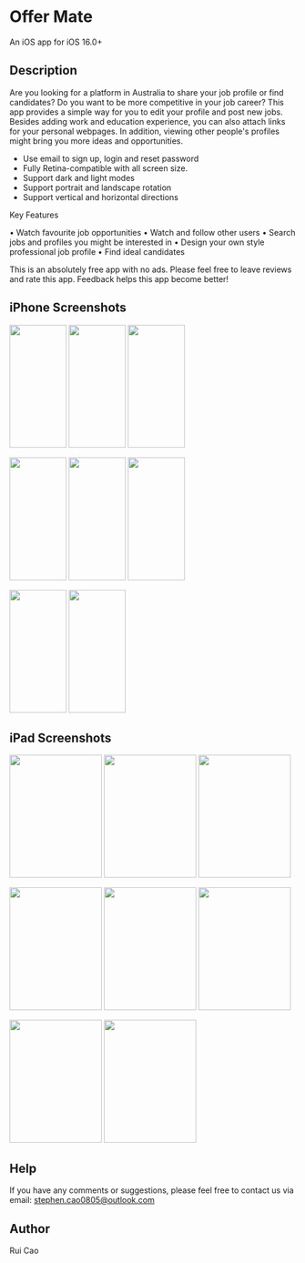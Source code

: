 # Offer Mate

An iOS app for iOS 16.0+

## Description

Are you looking for a platform in Australia to share your job profile or find candidates? Do you want to be more competitive in your job career? This app provides a simple way for you to edit your profile and post new jobs. Besides adding work and education experience, you can also attach links for your personal webpages. In addition, viewing other people's profiles might bring you more ideas and opportunities.

- Use email to sign up, login and reset password
- Fully Retina-compatible with all screen size.
- Support dark and light modes
- Support portrait and landscape rotation
- Support vertical and horizontal directions

Key Features 

• Watch favourite job opportunities
• Watch and follow other users
• Search jobs and profiles you might be interested in
• Design your own style professional job profile
• Find ideal candidates
  
 This is an absolutely free app with no ads. Please feel free to leave reviews and rate this app. Feedback helps this app become better!

## iPhone Screenshots

<p float="left">
<img src="https://user-images.githubusercontent.com/45153478/211185694-37b68cdb-1200-4380-b130-f5c81161924f.png" width="100" height="216">
<img src="https://user-images.githubusercontent.com/45153478/211185700-b60a7a9e-3915-4234-b5b1-002d4bb0cc12.png" width="100" height="216">
<img src="https://user-images.githubusercontent.com/45153478/211185702-2d2a49cd-7b89-49e6-a0bd-c5c4cfa0c9b5.png" width="100" height="216">
</p>
<p float="left">
<img src="https://user-images.githubusercontent.com/45153478/211185703-e5d1fede-7cf8-422b-be6f-7fed1c43c7d5.png" width="100" height="216">
<img src="https://user-images.githubusercontent.com/45153478/211185704-dd7482aa-5006-46ee-9570-98c657050bce.png" width="100" height="216">
<img src="https://user-images.githubusercontent.com/45153478/211185706-4fa56ec4-9510-48ec-9192-df4dfcc12fe5.png" width="100" height="216">
</p>
<p float="left">
<img src="https://user-images.githubusercontent.com/45153478/211185707-5846dab1-fb91-407d-91e2-2a9c8d1f89a4.png" width="100" height="216">
<img src="https://user-images.githubusercontent.com/45153478/211185708-99e5501d-dfdd-4f14-b8a9-6dc366f0dd1e.png" width="100" height="216">
</p>

## iPad Screenshots

<p float="left">
<img src="https://user-images.githubusercontent.com/45153478/211186133-70e56867-e018-42b4-9276-d8b670fa1d7a.png" width="162" height="216">
<img src="https://user-images.githubusercontent.com/45153478/211186134-2b0dd51b-6279-437d-a43b-2ca32d2781d3.png" width="162" height="216">
<img src="https://user-images.githubusercontent.com/45153478/211186135-f5b88ccf-226b-4c10-82f8-c684a955026a.png" width="162" height="216">
</p>
<p float="left">
<img src="https://user-images.githubusercontent.com/45153478/211186139-71f2fc16-8042-4508-b336-12928c664cfc.png" width="162" height="216">
<img src="https://user-images.githubusercontent.com/45153478/211186140-1f478d26-3679-4414-aade-4af421503d54.png" width="162" height="216">
<img src="https://user-images.githubusercontent.com/45153478/211186141-6db0fa95-49c2-49c0-9127-a03634914afc.png" width="162" height="216">
</p>
<p float="left">
<img src="https://user-images.githubusercontent.com/45153478/211186142-53b53aee-6b30-467e-8a1a-656120a05902.png" width="162" height="216">
<img src="https://user-images.githubusercontent.com/45153478/211186144-fa39c632-12f7-427a-a8df-a4489aed1b3c.png" width="162" height="216">
</p>

## Help

If you have any comments or suggestions, please feel free to contact us via email: stephen.cao0805@outlook.com

## Author

Rui Cao
